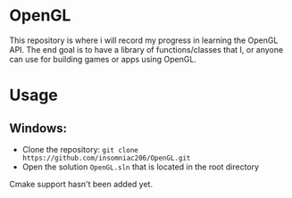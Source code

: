 # OpenGL

This repository is where i will record my progress in learning the OpenGL API. The end goal is to have a library of functions/classes that I, or anyone can use for building games or apps using OpenGL.

# Usage

## Windows:

 - Clone the repository: `git clone https://github.com/insomniac206/OpenGL.git`
 - Open the solution `OpenGL.sln` that is located in the root directory

Cmake support hasn't been added yet.
